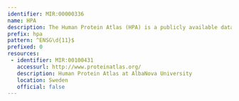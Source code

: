 ```yaml
---
identifier: MIR:00000336
name: HPA
description: The Human Protein Atlas (HPA) is a publicly available database with high-resolution images showing the spatial distribution of proteins in different normal and cancer human cell lines. Primary access to this collection is through Ensembl Gene identifiers.
prefix: hpa
pattern: ^ENSG\d{11}$
prefixed: 0
resources:
 - identifier: MIR:00100431
   accessurl: http://www.proteinatlas.org/
   description: Human Protein Atlas at AlbaNova University
   location: Sweden
   official: false
---
```

